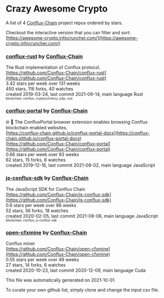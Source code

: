# Crazy Awesome Crypto
A list of 4 [Conflux-Chain](https://github.com/Conflux-Chain) project repos ordered by stars.  

Checkout the interactive version that you can filter and sort: 
[https://awesome-crypto.infocruncher.com/](https://awesome-crypto.infocruncher.com/)  


### [conflux-rust](https://github.com/Conflux-Chain/conflux-rust) by [Conflux-Chain](https://github.com/Conflux-Chain)  
The Rust implementation of Conflux protocol.  
[https://github.com/Conflux-Chain/conflux-rust](https://github.com/Conflux-Chain/conflux-rust)  
3.42 stars per week over 131 weeks  
450 stars, 116 forks, 40 watches  
created 2019-03-24, last commit 2021-09-14, main language Rust  
<sub><sup>blockchain, conflux, cryptocurrency, p2p, rust</sup></sub>


### [conflux-portal](https://github.com/Conflux-Chain/conflux-portal) by [Conflux-Chain](https://github.com/Conflux-Chain)  
:globe_with_meridians: :electric_plug: The ConfluxPortal browser extension enables browsing Conflux blockchain enabled websites.  
[https://conflux-chain.github.io/conflux-portal-docs](https://conflux-chain.github.io/conflux-portal-docs)  
[https://github.com/Conflux-Chain/conflux-portal](https://github.com/Conflux-Chain/conflux-portal)  
0.66 stars per week over 93 weeks  
62 stars, 15 forks, 6 watches  
created 2019-12-16, last commit 2021-08-02, main language JavaScript  


### [js-conflux-sdk](https://github.com/Conflux-Chain/js-conflux-sdk) by [Conflux-Chain](https://github.com/Conflux-Chain)  
The JavaScript SDK for Conflux Chain  
[https://github.com/Conflux-Chain/js-conflux-sdk](https://github.com/Conflux-Chain/js-conflux-sdk)  
0.6 stars per week over 86 weeks  
52 stars, 36 forks, 18 watches  
created 2020-02-05, last commit 2021-08-08, main language JavaScript  
<sub><sup>blockchain, conflux, js-conflux-sdk</sup></sub>


### [open-cfxmine](https://github.com/Conflux-Chain/open-cfxmine) by [Conflux-Chain](https://github.com/Conflux-Chain)  
Conflux miner  
[https://github.com/Conflux-Chain/open-cfxmine](https://github.com/Conflux-Chain/open-cfxmine)  
0.55 stars per week over 49 weeks  
27 stars, 14 forks, 6 watches  
created 2020-10-23, last commit 2020-12-09, main language Cuda  


This file was automatically generated on 2021-10-01.  

To curate your own github list, simply clone and change the input csv file.  